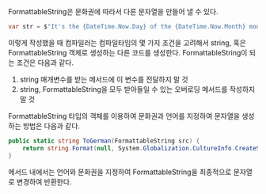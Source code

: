 FormattableString은 문화권에 따라서 다른 문자열을 만들어 낼 수 있다.

~~~c#
var str = $"It's the {DateTime.Now.Day} of the {DateTime.Now.Month} month";
~~~

이렇게 작성했을 때 컴파일러는 컴파일타임의 몇 가지 조건을 고려해서 string, 혹은 FormattableString 객체로 생성하는 다른 코드를 생성한다. FormattableString이 되는 조건은 다음과 같다.

1. string 매개변수를 받는 메서드에 이 변수를 전달하지 말 것
2. string, FormattableString을 모두 받아들일 수 있는 오버로딩 메서드를 작성하지 말 것

FormattableString 타입의 객체를 이용하여 문화권과 언어를 지정하여 문자열을 생성하는 방법은 다음과 같다.
~~~c#
public static string ToGerman(FormattableString src) {
    return string.Format(null, System.Globalization.CultureInfo.CreateSpecificCulture("de-de"), src.Format, src.GetArguments());
}
~~~

메서드 내에서는 언어와 문화권을 지정하여 FormattableString을 최종적으로 문자열로 변경하여 반환한다.